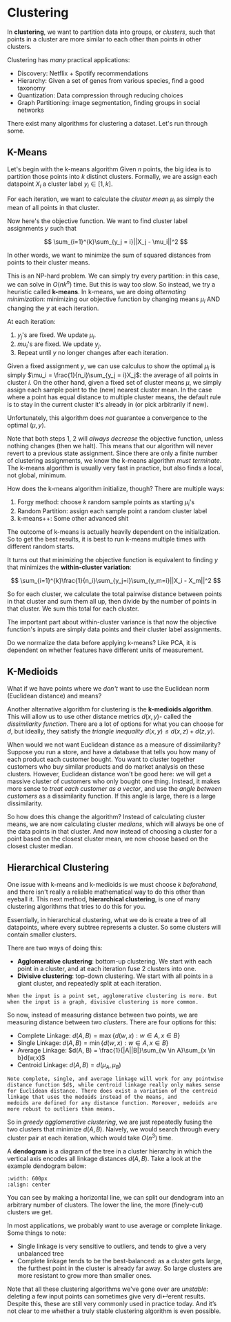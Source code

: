 # Clustering

In __clustering__, we want to partition data into groups, or _clusters_, such that points in a cluster are more similar to each other than points in other clusters. 

Clustering has _many_ practical applications:
- Discovery: Netflix + Spotify recommendations
- Hierarchy: Given a set of genes from various species, find a good taxonomy
- Quantization: Data compression through reducing choices
- Graph Partitioning: image segmentation, finding groups in social networks

There exist many algorithms for clustering a dataset. Let's run through some. 

## K-Means
Let's begin with the k-means algorithm Given $n$ points, the big idea is to partition those points into $k$ distinct clusters. Formally, we are assign each datapoint $X_i$ a cluster label $y_i \in [1,k]$.

For each iteration, we want to calculate the _cluster mean_ $\mu_i$ as simply the mean of all points in that cluster.

Now here's the objective function. We want to find cluster label assignments $y$ such that 

$$
\sum_{i=1}^{k}\sum_{y_j = i}||X_j - \mu_i||^2
$$

In other words, we want to minimize the sum of squared distances from points to their cluster means. 

This is an NP-hard problem. We can simply try every partition: in this case, we can solve in $O(nk^n)$ time. But this is way too slow. So instead, we try a heuristic called __k-means__. In k-means, we are doing _alternating minimization_: minimizing our objective function by changing means $\mu_i$ AND changing the $y$ at each iteration.

At each iteration: 

1. $y_j$'s are fixed. We update $\mu_i$.
2. $mu_i$'s are fixed. We update $y_j$.
3. Repeat until $y$ no longer changes after each iteration. 

Given a fixed assignment $y$, we can use calculus to show the optimal $\mu_i$ is simply $\mu_i = \frac{1}{n_i}\sum_{y_j = i}X_j$: the average of all points in cluster $i$. On the other hand, given a fixed set of cluster means $\mu$, we simply assign each sample point to the (new) nearest cluster mean. In the case where a point has equal distance to multiple cluster means, the default rule is to stay in the current cluster it's already in (or pick arbitrarily if new).

Unfortunately, this algorithm does _not_ guarantee a convergence to the optimal $(\mu, y)$. 

Note that both steps 1, 2 will _always decrease_ the objective function, unless nothing changes (then we halt). This means that our algorithm will never revert to a previous state assignment. Since there are only a finite number of clustering assignments, we know the k-means algorithm _must terminate_. The k-means algorithm is usually very fast in practice, but also finds a local, not global, minimum. 

How does the k-means algorithm initialize, though? There are multiple ways:
1. Forgy method: choose $k$ random sample points as starting $\mu_i$'s
2. Random Partition: assign each sample point a random cluster label
3. k-means++: Some other advanced shit

The outcome of k-means is actually heavily dependent on the initialization. So to get the best results, it is best to run k-means multiple times with different random starts. 

It turns out that minimizing the objective function is equivalent to finding $y$ that minimizes the __within-cluster variation__: 

$$
\sum_{i=1}^{k}\frac{1}{n_i}\sum_{y_j=i}\sum_{y_m=i}||X_i - X_m||^2  
$$

So for each cluster, we calculate the total pairwise distance between points in that cluster and sum them all up, then divide by the number of points in that cluster. We sum this total for each cluster.

The important part about within-cluster variance is that now the objective function's inputs are simply data points and their cluster label assignments.

Do we normalize the data before applying k-means? Like PCA, it is dependent on whether features have different units of measurement. 

## K-Medioids

What if we have points where we _don't_ want to use the Euclidean norm (Euclidean distance) and means?

Another alternative algorithm for clustering is the __k-medioids algorithm__. This will allow us to use other distance metrics $d(x,y)$- called the _dissimilarity function_. There are a lot of options for what you can choose for $d$, but ideally, they satisfy the _triangle inequality_ $d(x,y) \le d(x,z) + d(z,y)$. 

When would we not want Euclidean distance as a measure of dissimilarity? Suppose you run a store, and have a database that tells you how many of each product each customer bought. You want to cluster together customers who buy similar products and do market analysis on these clusters. However, Euclidean distance won't be good here: we will get a massive cluster of customers who only bought one thing. Instead, it makes more sense to _treat each customer as a vector_, and use the _angle between customers_ as a dissimilarity function. If this angle is large, there is a large dissimilarity. 

So how does this change the algorithm? Instead of calculating cluster means, we are now calculating cluster _medians_, which will always be one of the data points in that cluster. And now instead of choosing a cluster for a point based on the closest cluster mean, we now choose based on the closest cluster median.

## Hierarchical Clustering

One issue with k-means and k-medioids is we must choose $k$ _beforehand_, and there isn't really a reliable mathematical way to do this other than eyeball it. This next method, __hierarchical clustering__, is one of many clustering algorithms that tries to do this for you.

Essentially, in hierarchical clustering, what we do is create a tree of all datapoints, where every subtree represents a cluster. So some clusters will contain smaller clusters. 

There are two ways of doing this: 
- __Agglomerative clustering__: bottom-up clustering. We start with each point in a cluster, and at each iteration fuse 2 clusters into one.
- __Divisive clustering__: top-down clustering. We start with all points in a giant cluster, and repeatedly split at each iteration.

```{note}
When the input is a point set, agglomerative clustering is more. But when the input is a graph, divisive clustering is more common.
```

So now, instead of measuring distance between two points, we are measuring distance between two _clusters_. There are four options for this:
- Complete Linkage: $d(A, B) = \max\{d(w, x) : w \in A, x \in B\}$
- Single Linkage: $d(A, B) = \min\{d(w, x) : w \in A, x \in B\}$
- Average Linkage: $d(A, B) = \frac{1}{|A||B|}\sum_{w \in A}\sum_{x \in b}d(w,x)$
- Centroid Linkage: $d(A,B) = d(\mu_A, \mu_B)$

```{note}
Note complete, single, and average linkage will work for any pointwise distance function $d$, while centroid linkage really only makes sense for Euclidean distance. There does exist a variation of the centroid linkage that uses the medoids instead of the means, and
medoids are defined for any distance function. Moreover, medoids are more robust to outliers than means.
```

So in _greedy agglomerative clustering_, we are just repeatedly fusing the two clusters that minimize $d(A,B)$. Naively, we would search through every cluster pair at each iteration, which would take $O(n^3)$ time.

A __dendogram__ is a diagram of the tree in a cluster hierarchy in which the vertical axis encodes all linkage distances $d(A,B)$. Take a look at the example dendogram below:

```{image} pictures/dendogram.png
:width: 600px
:align: center
```
You can see by making a horizontal line, we can split our dendogram into an arbitrary number of clusters. The lower the line, the more (finely-cut) clusters we get. 

In most applications, we probably want to use average or complete linkage. Some things to note: 
- Single linkage is very sensitive to outliers, and tends to give a very unbalanced tree
- Complete linkage tends to be the best-balanced: as a cluster gets large, the furthest point in the cluster is already far away. So large clusters are more resistant to grow more than smaller ones.

Note that all these clustering algorithms we've gone over are _unstable_: deleting a few input points can sometimes give very di↵erent results. Despite this, these are still very commonly used in practice today. And it’s not clear to me whether a truly stable clustering algorithm is even possible.